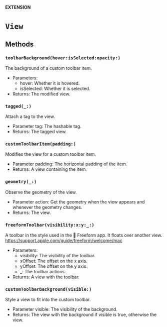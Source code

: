 **EXTENSION**

# `View`

## Methods
### `toolbarBackground(hover:isSelected:opacity:)`

The background of a custom toolbar item.
- Parameters:
  - hover: Whether it is hovered.
  - isSelected: Whether it is selected.
- Returns: The modified view.

### `tagged(_:)`

Attach a tag to the view.
- Parameter tag: The hashable tag.
- Returns: The tagged view.

### `customToolbarItem(padding:)`

Modifies the view for a custom toolbar item.
- Parameter padding: The horizontal padding of the item.
- Returns: A view containing the item.

### `geometry(_:)`

Observe the geometry of the view.
- Parameter action: Get the geometry when the view appears and whenever the geometry changes.
- Returns: The view.

### `freeformToolbar(visibility:x:y:_:)`

A toolbar in the style used in the  Freeform app.
It floats over another view.
https://support.apple.com/guide/freeform/welcome/mac
- Parameters:
  - visibility: The visibility of the toolbar.
  - xOffset: The offset on the x axis.
  - yOffset: The offset on the y axis.
  - _:  The toolbar actions.
- Returns: A view with the toolbar.

### `customToolbarBackground(visible:)`

Style a view to fit into the custom toolbar.
- Parameter visible: The visibility of the background.
- Returns: The view with the background if visible is true, otherwise the view.
